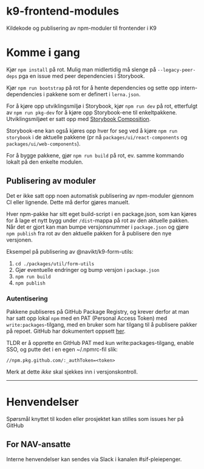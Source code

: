 # k9-frontend-modules

Kildekode og publisering av npm-moduler til frontender i K9

# Komme i gang

Kjør `npm install` på rot.
Mulig man midlertidig må slenge på `--legacy-peer-deps` pga en issue med peer dependencies i Storybook.

Kjør `npm run bootstrap` på rot for å hente dependencies og sette opp intern-dependencies i pakkene som er definert i `lerna.json`.

For å kjøre opp utviklingsmiljø i Storybook, kjør `npm run dev` på rot, etterfulgt av `npm run pkg-dev` for å kjøre opp Storybook-ene
til enkeltpakkene. Utviklingsmiljøet er satt opp med [Storybook Composition](https://storybook.js.org/docs/react/workflows/storybook-composition).

Storybook-ene kan også kjøres opp hver for seg ved å kjøre `npm run storybook` i de aktuelle pakkene (pr nå `packages/ui/react-components` og `packages/ui/web-components`).

For å bygge pakkene, gjør `npm run build` på rot, ev. samme kommando lokalt på den enkelte modulen.

## Publisering av moduler

Det er ikke satt opp noen automatisk publisering av npm-moduler gjennom CI eller lignende. Dette må derfor gjøres manuelt.

Hver npm-pakke har sitt eget build-script i en package.json, som kan kjøres for å lage et nytt bygg under `/dist`-mappa på rot av den aktuelle pakken. Når det er gjort kan man bumpe versjonsnummer i `package.json` og gjøre `npm publish` fra rot av den aktuelle pakken for å publisere den nye versjonen.

Eksempel på publisering av @navikt/k9-form-utils:

1. `cd ./packages/util/form-utils`
2. Gjør eventuelle endringer og bump versjon i `package.json`
3. `npm run build`
4. `npm publish`

### Autentisering

Pakkene publiseres på GitHub Package Registry, og krever derfor at man har satt opp lokal `npm` med en PAT (Personal Access Token) med `write:packages`-tilgang, med en bruker som har tilgang til å publisere pakker på repoet. GitHub har dokumentert oppsett [her](https://docs.github.com/en/packages/working-with-a-github-packages-registry/working-with-the-npm-registry#publishing-a-package).

TLDR er å opprette en GitHub PAT med kun write:packages-tilgang, enable SSO, og putte det i en egen ~/.npmrc-fil slik:

```
//npm.pkg.github.com/:_authToken=<token>
```

Merk at dette _ikke_ skal sjekkes inn i versjonskontroll.

---

# Henvendelser

Spørsmål knyttet til koden eller prosjektet kan stilles som issues her på GitHub

## For NAV-ansatte

Interne henvendelser kan sendes via Slack i kanalen #sif-pleiepenger.
